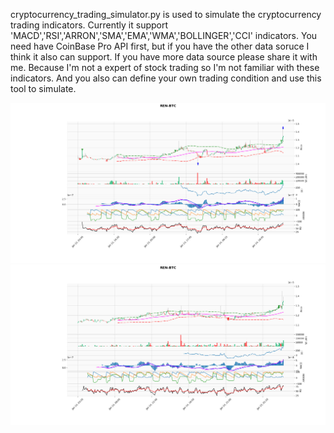 cryptocurrency_trading_simulator.py is used to simulate the cryptocurrency trading indicators.
Currently it support 'MACD','RSI','ARRON','SMA','EMA','WMA','BOLLINGER','CCI' indicators.
You need have CoinBase Pro API first, but if you have the other data soruce I think it also can support. If you have more data source please share it with me.
Because I'm not a expert of stock trading so I'm not familiar with these indicators. And you also can define your own trading condition and use this tool to simulate.

<img src="/screenshot/screenshot_01.jpg">

<img src="/screenshot/screenshot_02.jpg">
